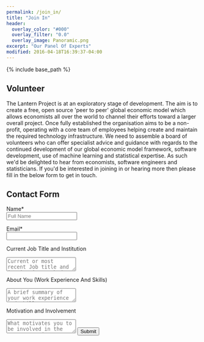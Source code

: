 ```yaml
---
permalink: /join_in/
title: "Join In"
header:
  overlay_color: "#000"
  overlay_filter: "0.0"
  overlay_image: Panoramic.png
excerpt: "Our Panel Of Experts"
modified: 2016-04-18T16:39:37-04:00
---
```


{% include base_path %}

## Volunteer

The Lantern Project is at an exploratory stage of development. The aim is to create a free, open source 'peer to peer' global economic model which allows economists all over the world to channel their efforts toward a larger overall project. Once fully established the organisation aims to be a non-profit, operating with a core team of employees helping create and maintain the required technology infrastructure.
We need to assemble a board of volunteers who can offer specialist advice and guidance with regards to the continued development of our global economic model framework, software development, use of machine learning and statistical expertise. As such we'd be delighted to hear from economists, software engineers and statisticians. If you'd be interested in joining in or hearing more then please fill in the below form to get in touch.

## Contact Form
 
<script type="text/javascript">var submitted=false;</script>
<iframe name="hidden_iframe" id="hidden_iframe" style="display:none;" 
onload="if(submitted) {window.location='/about/';}"></iframe>

<form action="https://docs.google.com/forms/d/e/1FAIpQLSdvgbt1HQ4f39IDZP3VXkHNZOInX5F1A5k1aJwHV9yQ6TBHRg/formResponse" method="post" target="hidden_iframe" onsubmit="submitted=true;">
  
  <label>Name*</label><br>
  <input type="text" name="entry.2005620554" placeholder="Full Name">
  
  <label>Email*</label><br>
  <input type="email" name="entry.1045781291">
  
  <label>Current Job Title and Institution</label><br>
  <textarea name="entry.1065046570" placeholder ="Current or most recent Job title and institution worked at"></textarea>
  
  <label>About You (Work Experience And Skills)</label><br>
  <textarea name="entry.839337160" placeholder="A brief summary of your work experience and skills"></textarea>
  
  <label>Motivation and Involvement</label><br>
  <textarea name="entry.393839841" placeholder="What motivates you to be involved in the Lantern project"></textarea>
  
  <input type="submit" value="Submit" />
  
</form>

